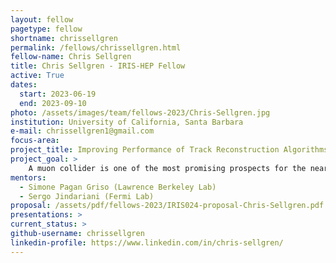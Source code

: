 ```yaml
---
layout: fellow
pagetype: fellow
shortname: chrissellgren
permalink: /fellows/chrissellgren.html
fellow-name: Chris Sellgren
title: Chris Sellgren - IRIS-HEP Fellow
active: True
dates:
  start: 2023-06-19
  end: 2023-09-10
photo: /assets/images/team/fellows-2023/Chris-Sellgren.jpg
institution: University of California, Santa Barbara
e-mail: chrissellgren1@gmail.com
focus-area: 
project_title: Improving Performance of Track Reconstruction Algorithms in a Muon Collider Detector
project_goal: >
    A muon collider is one of the most promising prospects for the near future of experimental high energy physics. Such a collider would push the energy frontier and open up possibility for precision measurement studies with a compact and sustainable accelerator design. However, the short lifetime of the particles in the beam introduces unprecedented tracking challenges in the detector design, as the decay products create a Beam Induced Background (BIB). This project will work to improve the performance of the track reconstruction algorithms used to filter tracks in a muon collider detector system. The project will involve a systematic study of the performance of current tracking algorithms and the creation of a set of benchmark requirements for the algorithms. Additionally, the project may involve porting the tracking algorithms to a software stack that takes advantage of multi-threading capacity and would greatly increase the computational efficiency of the simulations.
mentors:
  - Simone Pagan Griso (Lawrence Berkeley Lab)
  - Sergo Jindariani (Fermi Lab)
proposal: /assets/pdf/fellows-2023/IRIS024-proposal-Chris-Sellgren.pdf
presentations: >
current_status: >
github-username: chrissellgren
linkedin-profile: https://www.linkedin.com/in/chris-sellgren/
---
```

